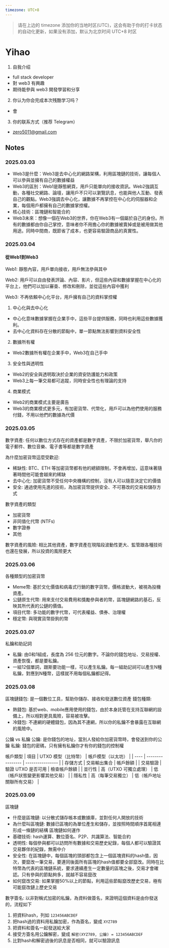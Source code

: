 ```yaml
---
timezone: UTC+8
---
```


> 请在上边的 timezone 添加你的当地时区(UTC)，这会有助于你的打卡状态的自动化更新，如果没有添加，默认为北京时间 UTC+8 时区


# Yihao

1. 自我介绍
  - full stack developer
  - 對 web3 有興趣
  - 期待能參與 web3 開發學習和分享
2. 你认为你会完成本次残酷学习吗？
  - 會
3. 你的联系方式（推荐 Telegram）
  - zero5011@gmail.com

## Notes

<!-- Content_START -->

### 2025.03.03

- Web3是什麼：Web3是去中心化的網路架構，利用區塊鏈的技術，讓每個人可以參與並擁有自己的數據權益
- Web3的區別：Web1是靜態網頁，用戶只能單向的接收資訊。Web2強調互動，各種社交網路、論壇，讓用戶不只可以瀏覽訊息，也能與他人互動、發表自己的觀點。Web3強調去中心化，讓數據不再掌控在中心化的伺服器和企業，每個用戶都擁有自己的數據掌控權。
- 核心技術：區塊鏈和智能合約
- Web3未來：想像一個在Web3的世界，你在Web3有一個屬於自己的身份。所有的數據都由你自己掌控，意味者你不用擔心你的數據被賣掉或是被用做其他用途。同時中間商，既節省了成本，也更容易驗證商品的真實性。

### 2025.03.04

#### 從Web1到Web3
Web1: 靜態內容，用戶單向接收，用戶無法參與其中

Web2: 用戶可以自由發表評論、內容、影片，但這些內容和數據掌握在中心化的平台上，他們可以加以審查、修改和刪除，並從這些內容中獲利

Web3: 不再依賴中心化平台，用戶擁有自己的資料掌控權

1. 中心化與去中心化
- 中心化意味數據掌握在企業手中，這些平台提供服務，同時也利用這些數據獲利。
- 去中心化資料存在分散的節點中，單一節點無法影響到資料安全性

2. 數據所有權
- Web2數據所有權在企業手中，Web3在自己手中

3. 安全性與透明性
- Web2的安全與透明取決於企業的資安防護能力和政策
- Web3上每一筆交易都可追蹤，同時安全性也有理論的支持
4. 商業模式
- Web2的商業模式主要是廣告
- Web3的商業模式更多元，有加密貨幣、代幣化，用戶可以為他們使用的服務付錢，不用以他們的數據為代價

### 2025.03.05

數字資產: 任何以數位方式存在的資產都是數字資產，不限於加密貨幣，舉凡你的電子郵件、數位音樂、電子書等都是數字資產

為什麼加密貨幣這麼受歡迎:
  - 稀缺性: BTC、ETH 等加密貨幣都有他的總額限制，不會再增加，這意味著隨著時間他可能會越來約稀缺
  - 去中心化: 加密貨幣不受任何中央機構的控制，沒有人可以隨意決定它的價值
  - 安全: 通過使用先進的技術，為加密貨幣提供安全、不可篡改的交易和儲存方式

數字資產的類型
  - 加密貨幣
  - 非同值化代幣 (NTFs)
  - 數字證券
  - 其他

數字資產的風險: 相比其他資產，數字資產在現階段波動性更大、監管跟各種技術也還在發展，所以投資的風險更大

### 2025.03.06
各種類型的加密貨幣
- Meme幣: 基於文化價值和病毒式行銷的數字貨幣，價格波動大，被視為投機資產。
- 公鏈原生代幣: 用來支付交易費用和獎勵參與者的幣，區塊鏈網路的基石，反映其所代表的公鏈的價值。
- 項目代幣: 多功能的數字代幣，可代表權益、債券、治理權
- 穩定幣: 與現實貨幣掛鉤的幣

### 2025.03.07
私鑰和助記詞
- 私鑰: 由0和1組成，長度為 256 位元的數字。不論你的錢包地址、交易授權、資產恢復，都是要私鑰。
- 一組12個單詞，跟斯要功能一樣，可以產生私鑰。每一組助記祠可以產生N種私鑰，對應到N種幣，這樣就不用每個私鑰都記得。

### 2025.03.08
區塊鏈錢包: 是一個數位工具，幫助你儲存、接收和發送數位資產
錢包種類:
- 熱錢包: 基於web、mobile應用使用的錢包，由於本身託管在支持互聯網的設備上，所以相對更具風險，容易被攻擊。
- 冷錢包: 不連網的硬體錢包，因為其不連網，所以你的私鑰不會暴露在互聯網的風險中。

公鑰 vs 私鑰
公鑰: 是你錢包的地址，當別人發給你加密貨幣時，會發送到你的公鑰
私鑰: 錢包的密碼，只有擁有私鑰你才有你的錢包的控制權

帳戶類型
| 項目 | UTXO 模型（比特幣） | 帳戶模型（以太坊） |
| ---- | ---------------- | ---------------- |
| 存儲方式 | 交易輸出集合 | 帳戶餘額 |
| 交易驗證 | 驗證 UTXO 是否可用 | 檢查帳戶餘額 |
| 並行性 | 高（UTXO 可獨立處理） | 低（帳戶狀態變更影響其他交易） |
| 隱私性 | 高（每筆交易獨立） | 低（帳戶地址關聯所有交易） |

### 2025.03.09
區塊鏈
  - 什麼是區塊鏈: 以分散式儲存帳本或數據庫，並對任何人開放的技術
  - 為什麼叫區塊鏈: 數據已區塊的為單位產生和儲存，並按照時間順序首尾相連形成一條鏈的結構
區塊鏈如何運作
  - 基礎技術: hash運算、數位簽名、P2P、共識算法、智能合約
  - 透明性: 每個參與都可以訪問所有數據和交易歷史紀錄，每個人都可以驗證其交易夥伴的紀錄，無需中介
  - 安全性: 在區塊鏈中，每個區塊的頭部都包含上一個區塊資料的hash值，因次，要竄改一筆交易，要連同後面所有區塊的hash值都要全部竄改。同時在比特幣為代表的區塊鏈系統，要求連續產生一定數量的區塊之後，交易才會確認。只有參與的節點夠多，就越不容易竄改
  - 如何竄改交易: 如果掌握50%以上的節點，利用這些節點竄改歷史交易，極有可能竄改鏈上歷史交易

數字簽名: 以非對稱式加密的私鑰，為資料做簽名，來證明這個資料是由你發送的，流程如下
  1. 把資料hash，列如 `123456ABCDEF`
  2. 把hash過的資料用私鑰加密，作為簽名，變成 `XYZ789`
  3. 把資料和簽名一起發送給大家
  4. 接受方簽名用公鑰解密，變成 `解密(XYZ789, 公鑰) = 123456ABCDEF`
  5. 比對hash和解密過後的訊息是否相同，就可以驗證訊息

<!-- Content_END -->
